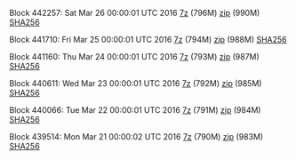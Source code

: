 Block 442257: Sat Mar 26 00:00:01 UTC 2016 [7z](https://transfer.sh/9gg4h/bootstrap.dat.20160326.7z) (796M) [zip](https://transfer.sh/R0PBV/bootstrap.dat.20160326.zip) (990M) [SHA256](https://transfer.sh/aeuLd/sha256.txt)

Block 441710: Fri Mar 25 00:00:01 UTC 2016 [7z](https://transfer.sh/ugxKu/bootstrap.dat.20160325.7z) (794M) [zip](https://transfer.sh/ueADf/bootstrap.dat.20160325.zip) (988M) [SHA256](https://transfer.sh/i9Rcz/sha256.txt)

Block 441160: Thu Mar 24 00:00:01 UTC 2016 [7z](https://transfer.sh/PYlWc/bootstrap.dat.20160324.7z) (793M) [zip](https://transfer.sh/Xsh7s/bootstrap.dat.20160324.zip) (987M) [SHA256](https://transfer.sh/WT9y3/sha256.txt)

Block 440611: Wed Mar 23 00:00:01 UTC 2016 [7z](https://transfer.sh/TncaT/bootstrap.dat.20160323.7z) (792M) [zip](https://transfer.sh/jSA0v/bootstrap.dat.20160323.zip) (985M) [SHA256](https://transfer.sh/P7zMI/sha256.txt)

Block 440066: Tue Mar 22 00:00:01 UTC 2016 [7z](https://transfer.sh/dqgum/bootstrap.dat.20160322.7z) (791M) [zip](https://transfer.sh/rdBux/bootstrap.dat.20160322.zip) (984M) [SHA256](https://transfer.sh/dBz9r/sha256.txt)

Block 439514: Mon Mar 21 00:00:02 UTC 2016 [7z](https://transfer.sh/15m5WY/bootstrap.dat.20160321.7z) (790M) [zip](https://transfer.sh/EBKUg/bootstrap.dat.20160321.zip) (983M) [SHA256](https://transfer.sh/BhPmW/sha256.txt)
